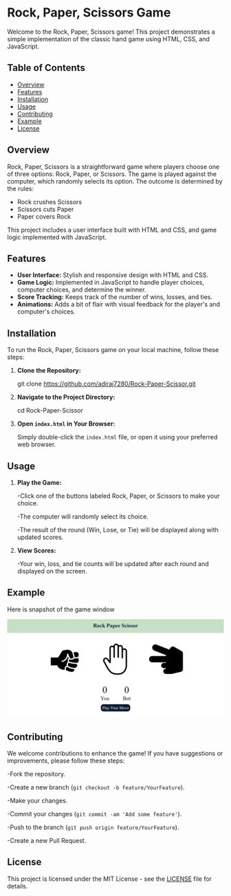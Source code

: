 # Rock, Paper, Scissors Game

Welcome to the Rock, Paper, Scissors game! This project demonstrates a simple implementation of the classic hand game using HTML, CSS, and JavaScript.

## Table of Contents

- [Overview](#overview)
- [Features](#features)
- [Installation](#installation)
- [Usage](#usage)
- [Contributing](#contributing)
- [Example](#example)
- [License](#license)

## Overview

Rock, Paper, Scissors is a straightforward game where players choose one of three options: Rock, Paper, or Scissors. The game is played against the computer, which randomly selects its option. The outcome is determined by the rules:

- Rock crushes Scissors
- Scissors cuts Paper
- Paper covers Rock

This project includes a user interface built with HTML and CSS, and game logic implemented with JavaScript.

## Features

- **User Interface:** Stylish and responsive design with HTML and CSS.
- **Game Logic:** Implemented in JavaScript to handle player choices, computer choices, and determine the winner.
- **Score Tracking:** Keeps track of the number of wins, losses, and ties.
- **Animations:** Adds a bit of flair with visual feedback for the player's and computer's choices.

## Installation

To run the Rock, Paper, Scissors game on your local machine, follow these steps:

1. **Clone the Repository:**

   git clone https://github.com/adiraj7280/Rock-Paper-Scissor.git

2. **Navigate to the Project Directory:**

   cd Rock-Paper-Scissor

3. **Open `index.html` in Your Browser:**

   Simply double-click the `index.html` file, or open it using your preferred web browser.

## Usage

1. **Play the Game:**

   -Click one of the buttons labeled Rock, Paper, or Scissors to make your choice.

   -The computer will randomly select its choice.

   -The result of the round (Win, Lose, or Tie) will be displayed along with updated scores.

2. **View Scores:**

   -Your win, loss, and tie counts will be updated after each round and displayed on the screen.

## Example

Here is snapshot of the game window

![Rock Paper Scissor Screenshot](Sample.png)

## Contributing

We welcome contributions to enhance the game! If you have suggestions or improvements, please follow these steps:

-Fork the repository.

-Create a new branch (`git checkout -b feature/YourFeature`).

-Make your changes.

-Commit your changes (`git commit -am 'Add some feature'`).

-Push to the branch (`git push origin feature/YourFeature`).

-Create a new Pull Request.

## License

This project is licensed under the MIT License - see the [LICENSE](LICENSE) file for details.

